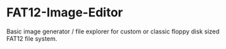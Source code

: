 # FAT12-Image-Editor
Basic image generator / file explorer for custom or classic floppy disk sized FAT12 file system.
